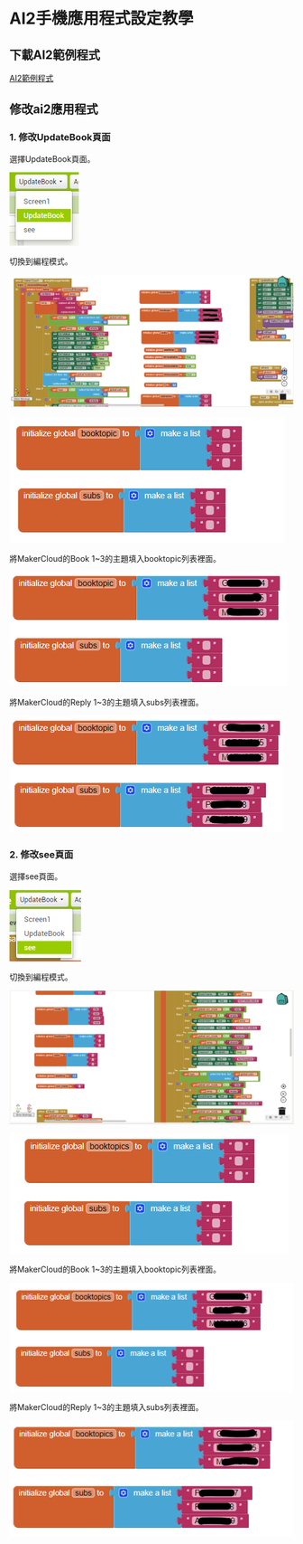 # AI2手機應用程式設定教學

## 下載AI2範例程式

[AI2範例程式](booksharing_edu_samplecode.aia)

## 修改ai2應用程式

### 1. 修改UpdateBook頁面

選擇UpdateBook頁面。

![](./images/updatebook.png)

切換到編程模式。

![](./images/app2.png)

![](./images/app3.png)

將MakerCloud的Book 1~3的主題填入booktopic列表裡面。

![](./images/app4.png)

將MakerCloud的Reply 1~3的主題填入subs列表裡面。

![](./images/app5.png)

### 2. 修改see頁面

選擇see頁面。

![](./images/see.png)

切換到編程模式。

![](./images/app6.png)

![](./images/app7.png)

將MakerCloud的Book 1~3的主題填入booktopic列表裡面。

![](./images/app8.png)

將MakerCloud的Reply 1~3的主題填入subs列表裡面。

![](./images/app9.png)